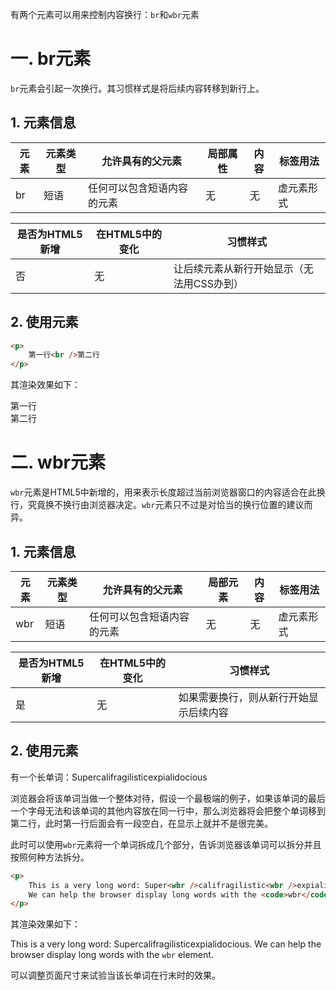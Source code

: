 有两个元素可以用来控制内容换行：`br`和`wbr`元素

# 一. br元素

`br`元素会引起一次换行。其习惯样式是将后续内容转移到新行上。

## 1. 元素信息

| 元素 | 元素类型 | 允许具有的父元素           | 局部属性 | 内容 | 标签用法   |
| ---- | -------- | -------------------------- | -------- | ---- | ---------- |
| br   | 短语     | 任何可以包含短语内容的元素 | 无       | 无   | 虚元素形式 |

| 是否为HTML5新增 | 在HTML5中的变化 | 习惯样式                                  |
| --------------- | --------------- | ----------------------------------------- |
| 否              | 无              | 让后续元素从新行开始显示（无法用CSS办到） |

## 2. 使用元素

```html
<p>
    第一行<br />第二行
</p>
```

其渲染效果如下：

<p>
    第一行<br />第二行
</p>



# 二. wbr元素

`wbr`元素是HTML5中新增的，用来表示长度超过当前浏览器窗口的内容适合在此换行，究竟换不换行由浏览器决定。`wbr`元素只不过是对恰当的换行位置的建议而异。

## 1. 元素信息

| 元素 | 元素类型 | 允许具有的父元素           | 局部元素 | 内容 | 标签用法   |
| ---- | -------- | -------------------------- | -------- | ---- | ---------- |
| wbr  | 短语     | 任何可以包含短语内容的元素 | 无       | 无   | 虚元素形式 |

| 是否为HTML5新增 | 在HTML5中的变化 | 习惯样式                               |
| --------------- | --------------- | -------------------------------------- |
| 是              | 无              | 如果需要换行，则从新行开始显示后续内容 |

## 2. 使用元素

有一个长单词：Supercalifragilisticexpialidocious

浏览器会将该单词当做一个整体对待，假设一个最极端的例子，如果该单词的最后一个字母无法和该单词的其他内容放在同一行中，那么浏览器将会把整个单词移到第二行，此时第一行后面会有一段空白，在显示上就并不是很完美。

此时可以使用`wbr`元素将一个单词拆成几个部分，告诉浏览器该单词可以拆分并且按照何种方法拆分。

```html
<p>
    This is a very long word: Super<wbr />califragilistic<wbr />expialidocious.
    We can help the browser display long words with the <code>wbr</code> element.
</p>
```

其渲染效果如下：

<p>
    This is a very long word: Super<wbr />califragilistic<wbr />expialidocious.
    We can help the browser display long words with the <code>wbr</code> element.
</p>

可以调整页面尺寸来试验当该长单词在行末时的效果。
